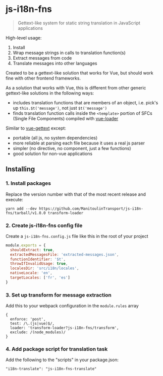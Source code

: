 # js-i18n-fns

> Gettext-like system for static string translation in JavaScript applications

High-level usage:

1. Install
2. Wrap message strings in calls to translation function(s)
3. Extract messages from code
4. Translate messages into other languages

Created to be a gettext-like solution that works for Vue, but should work fine with other frontend frameworks.

As a solution that works with Vue, this is different from other generic gettext-like solutions in the following ways:
- includes translation functions that are members of an object, i.e. pick's up `this.$t('message')`, not just `$t('message')`
- finds translation function calls inside the `<template>` portion of SFCs (Single File Components) compiled with [vue-loader](https://vue-loader.vuejs.org)

Similar to [vue-gettext](https://github.com/Polyconseil/vue-gettext) except:

- portable (all js, no system dependencies)
- more reliable at parsing each file because it uses a real js parser
- simpler (no directive, no component, just a few functions)
- good solution for non-vue applications

## Installing

### 1. Install packages

Replace the version number with that of the most recent release and execute:

```
yarn add --dev https://github.com/ManitoulinTransport/js-i18n-fns/tarball/v1.0.0 transform-loader
```

### 2. Create js-i18n-fns config file

Create a `js-i18n-fns.config.js` file like this in the root of your project

```js
module.exports = {
  shouldExtract: true,
  extractedMessagesFile: 'extracted-messages.json',
  functionIdentifier: '$t',
  throwIfInvalidUsage: true,
  localesDir: 'src/i18n/locales',
  nativeLocale: 'en',
  targetLocales: ['fr', 'es']
}
```

### 3. Set up transform for message extraction

Add this to your webpack configuration in the `module.rules` array

```
{
  enforce: 'post',
  test: /\.(js|vue)$/,
  loader: 'transform-loader?js-i18n-fns/transform',
  exclude: /(node_modules)/
}
```

### 4. Add package script for translation task

Add the following to the "scripts" in your package.json:

```
"i18n-translate": "js-i18n-fns-translate"
```
